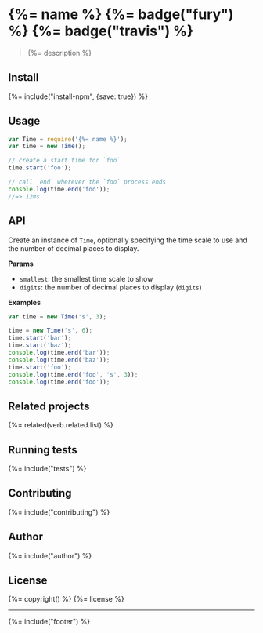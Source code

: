# {%= name %} {%= badge("fury") %} {%= badge("travis") %}

> {%= description %}

## Install
{%= include("install-npm", {save: true}) %}

## Usage

```js
var Time = require('{%= name %}');
var time = new Time();

// create a start time for `foo`
time.start('foo');

// call `end` wherever the `foo` process ends
console.log(time.end('foo'));
//=> 12ms
```

## API

Create an instance of `Time`, optionally specifying the time scale to use and the number of decimal places to display.

**Params**

- `smallest`: the smallest time scale to show
- `digits`: the number of decimal places to display (`digits`)

**Examples**

```js
var time = new Time('s', 3);
```


```js
time = new Time('s', 6);
time.start('bar');
time.start('baz');
console.log(time.end('bar'));
console.log(time.end('baz'));
time.start('foo');
console.log(time.end('foo', 's', 3));
console.log(time.end('foo'));
```

## Related projects
{%= related(verb.related.list) %}  

## Running tests
{%= include("tests") %}

## Contributing
{%= include("contributing") %}

## Author
{%= include("author") %}

## License
{%= copyright() %}
{%= license %}

***

{%= include("footer") %}
